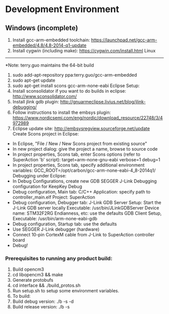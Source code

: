 

Development Environment
=======================
Windows (incomplete)
-------
1. Install gcc-arm-embedded toolchain: https://launchpad.net/gcc-arm-embedded/4.8/4.8-2014-q1-update
2. Install cygwin (including make): https://cygwin.com/install.html
Linux
-----
*Note: terry.guo maintains the 64-bit build
1. sudo add-apt-repository ppa:terry.guo/gcc-arm-embedded
2. sudo apt-get update
3. sudo apt-get install scons gcc-arm-none-eabi
Eclipse Setup:
1. Install sconsolidator if you want to do builds in eclipse:
http://www.sconsolidator.com/
2. Install jlink gdb plugin:
http://gnuarmeclipse.livius.net/blog/jlink-debugging/
3. Follow instructions to install the embsys plugin:
https://www.nordicsemi.com/eng/nordic/download_resource/22748/3/4972989
4. Eclipse update site:
http://embsysregview.sourceforge.net/update
Create Scons project in Eclipse:
+ In Eclipse, "File / New / New Scons project from existing source"
+ In new project dialog: give the project a name, browse to source code
+ In project properties, Scons tab, enter Scons options (refer to SuperAction 'b' script):
target=arm-none-gnu-eabi
verbose=1
debug=1
+ In project properties, Scons tab, specify additional environment variables:
GCC_ROOT=/opt/carbon/gcc-arm-none-eabi-4_8-2014q1/
Debugging under Eclipse:
+ In Debug Configurations, create new GDB SEGGER J-Link Debugging configuration for KeepKey Debug
+ Debug configuration, Main tab:
C/C++ Application: specify path to controller_main.elf
Project: SuperAction
+ Debug configuration, Debugger tab:
J-Link GDB Server Setup: Start the J-Link GDB server locally
Executable: /usr/bin/JLinkGDBServer
Device name: STM32F2RG
Endianness, etc: use the defaults
GDB Client Setup, Executable: /usr/bin/arm-none-eabi-gdb
+ Debug configuration, Startup tab: use the defaults
+ Use SEGGER J-Link debugger (hardware)
+ Connect 10-pin CortexM cable from J-Link to SuperAction controller board
+ Debug!
### Prerequisites to running any product build:
1. Build opencm3
1. cd libopencm3 && make
1. Generate protobufs
1. cd interface && ./build_protos.sh
1. Run setup.sh to setup some environment variables.
1. To build:
1. Build debug version: ./b -s -d
1. Build release version: ./b -s
